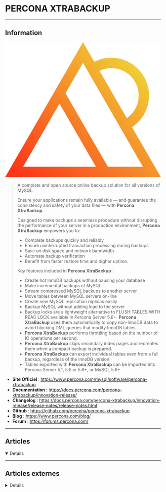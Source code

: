 # PERCONA XTRABACKUP
----

## <i class="fa-solid fa-hashtag"></i> Information

![Logo](../../_media/apps/percona_xtrabackup/percona-logo.svg ':size=250 :no-zoom')


> <i class="fa-solid fa-quote-left"></i> A complete and open source online backup solution for all versions of MySQL.
> 
> Ensure your applications remain fully available — and guarantee the consistency and safety of your data files — with **Percona XtraBackup**.
>
> Designed to make backups a seamless procedure without disrupting the performance of your server in a production environment, **Percona XtraBackup** empowers you to:
>
> - Complete backups quickly and reliably
> - Ensure uninterrupted transaction processing during backups
> - Save on disk space and network bandwidth
> - Automate backup verification
> - Benefit from faster restore time and higher uptime.
> 
> Key features included in **Percona XtraBackup** :
>
> - Create hot InnoDB backups without pausing your database
> - Make incremental backups of MySQL
> - Stream compressed MySQL backups to another server
> - Move tables between MySQL servers on-line
> - Create new MySQL replication replicas easily
> - Backup MySQL without adding load to the server
> - Backup locks are a lightweight alternative to FLUSH TABLES WITH READ LOCK available in Percona Server 5.6+. **Percona XtraBackup** uses them automatically to copy non-InnoDB data to avoid blocking DML queries that modify InnoDB tables.
> - **Percona XtraBackup** performs throttling based on the number of IO operations per second.
> - **Percona XtraBackup** skips secondary index pages and recreates them when a compact backup is prepared.
> - **Percona XtraBackup** can export individual tables even from a full backup, regardless of the InnoDB version.
> - Tables exported with **Percona XtraBackup** can be imported into Percona Server 5.1, 5.5 or 5.6+, or MySQL 5.6+. <i class="fa-solid fa-quote-left fa-rotate-180"></i>


- <i class="fa-solid fa-globe"></i> **Site Officiel** : https://www.percona.com/mysql/software/percona-xtrabackup
- <i class="fa-solid fa-book"></i> **Documentation** : https://docs.percona.com/percona-xtrabackup/innovation-release/
- <i class="fa-solid fa-file-circle-question"></i> **Changelog** : https://docs.percona.com/percona-xtrabackup/innovation-release/release-notes/release-notes.html
- <i class="fa-brands fa-github"></i> **Github** : https://github.com/percona/percona-xtrabackup
- <i class="fab fa-blogger-b"></i> **Blog** : https://www.percona.com/blog/
- <i class="fas fa-comments"></i> **Forum** : https://forums.percona.com/

---

## <i class="fa-regular fa-newspaper"></i> Articles

<details open>

</details>

---

## <i class="fa-solid fa-glasses"></i> Articles externes

<details>

- [Avoiding the “An optimized (without redo logging) DDL operation has been performed” Error with Percona XtraBackup](https://www.percona.com/blog/2017/08/08/avoiding-the-an-optimized-without-redo-logging-ddloperation-has-been-performed-error-with-percona-xtrabackup/)
- [Comparing Percona XtraBackup to MySQL Enterprise Backup: Part One](https://severalnines.com/database-blog/comparing-percona-xtrabackup-mysql-enterprise-backup-part-one)
- [Comparing S3 Streaming Tools with Percona XtraBackup](https://www.percona.com/blog/2019/11/26/comparing-s3-streaming-tools-with-percona-xtrabackup/)
- [Encrypting Our Backups: Making It to That Finish Line](https://dzone.com/articles/encrypting-our-backups-making-it-to-that-finish-li)
- [How to Restore a Single Table Using Percona Xtrabackup?](https://severalnines.com/database-blog/how-restore-single-table-using-percona-xtrabackup)
- [La sauvegarde de MySQL Server avec Percona Xtrabackup](https://www.dsfc.net/logiciel-libre/mysql-logiciel-libre/sauvegarde-mysql-server-percona-xtrabackup/)
- [MySQL Streaming Xtrabackup To Slave Recovery](https://blog.pythian.com/mysql-streaming-xtrabackup-slave-recovery/)
- [Percona XtraBackup Now Supports Dump of InnoDB Buffer Pool](https://www.percona.com/blog/2019/02/26/percona-xtrabackup-now-supports-dump-of-innodb-buffer-pool/)
- [Percona XtraBackup: Backup and Restore of a Single Table or Database](https://www.percona.com/blog/2020/04/10/percona-xtrabackup-backup-and-restore-of-a-single-table-or-database/)
- [Running XtraBackup on Windows using WSL](http://patg.net/mysql,windows/10,wsl,backups/2017/09/03/xtrabackup-wsl/)
- [Setting World-Writable File Permissions Prior to Preparing the Backup Can Break It](https://www.percona.com/blog/2019/07/01/setting-world-writable-file-permissions-prior-to-preparing-the-backup-can-break-it/)

</details>